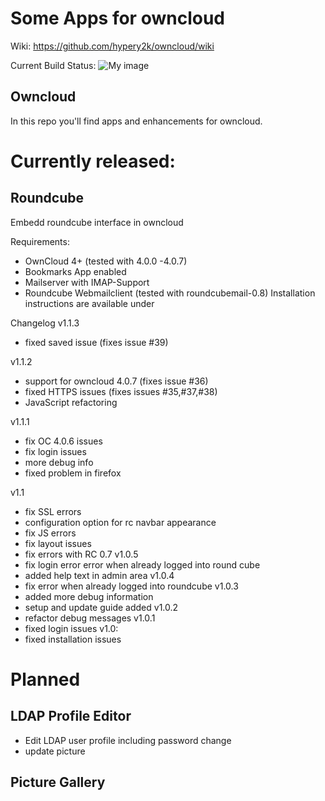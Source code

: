 Some Apps for owncloud
========
Wiki: https://github.com/hypery2k/owncloud/wiki

Current Build Status: ![My image](https://travis-ci.org/hypery2k/owncloud.png)


## Owncloud

In this repo you'll find apps and enhancements for owncloud.

Currently released:
========
## Roundcube
Embedd roundcube interface in owncloud

Requirements:
* OwnCloud 4+ (tested with 4.0.0 -4.0.7)
* Bookmarks App enabled
* Mailserver with IMAP-Support
* Roundcube Webmailclient (tested with roundcubemail-0.8)
Installation instructions are available under 

Changelog
v1.1.3
* fixed saved issue (fixes issue #39)

v1.1.2
* support for owncloud 4.0.7 (fixes issue #36)
* fixed HTTPS issues (fixes issues #35,#37,#38)
* JavaScript refactoring

v1.1.1
* fix OC 4.0.6 issues
* fix login issues
* more debug info
* fixed problem in firefox

v1.1
* fix SSL errors
* configuration option for rc navbar appearance
* fix JS errors
* fix layout issues
* fix errors with RC 0.7
v1.0.5
* fix login error error when already logged into round cube
* added help text in admin area
v1.0.4
* fix error when already logged into roundcube
v1.0.3
* added more debug information
* setup and update guide added
v1.0.2
* refactor debug messages
v1.0.1
* fixed login issues
v1.0:
* fixed installation issues

Planned
========
## LDAP Profile Editor
* Edit LDAP user profile including password change
* update picture
## Picture Gallery

